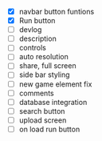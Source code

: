 - [x] navbar button funtions
- [x] Run button
- [ ] devlog
- [ ] description
- [ ] controls
- [ ] auto resolution
- [ ] share, full screen
- [ ] side bar styling
- [ ] new game element fix
- [ ] comments
- [ ] database integration
- [ ] search button
- [ ] upload screen
- [ ] on load run button